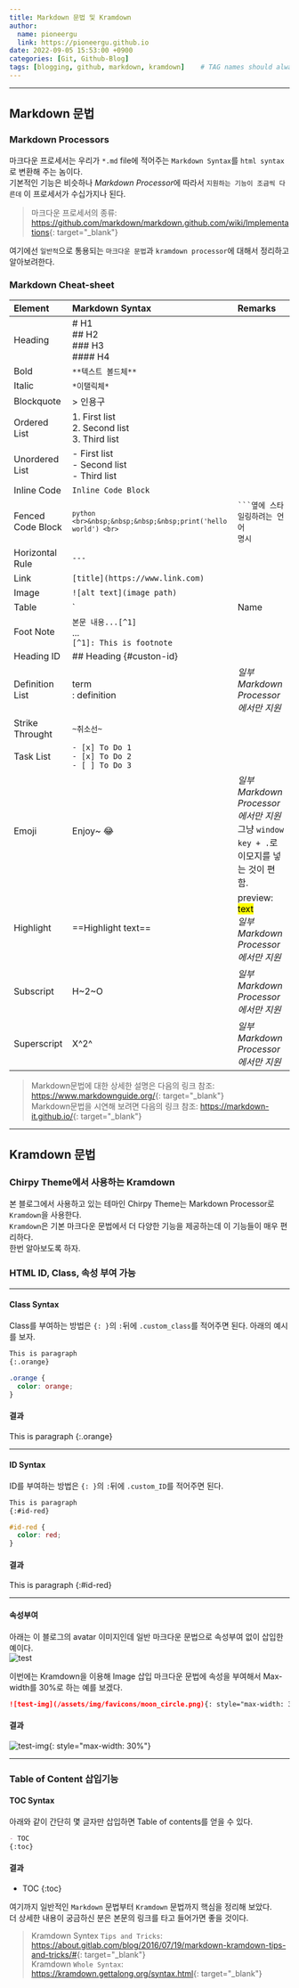 ```yaml
---
title: Markdown 문법 및 Kramdown
author:
  name: pioneergu
  link: https://pioneergu.github.io
date: 2022-09-05 15:53:00 +0900
categories: [Git, Github-Blog]
tags: [blogging, github, markdown, kramdown]    # TAG names should always be lowercase
---
```


---
## **Markdown 문법**

### **Markdown Processors**
마크다운 프로세서는 우리가 `*.md` file에 적어주는 `Markdown Syntax`를 `html syntax`로 변환해 주는 놈이다.  
기본적인 기능은 비슷하나 *Markdown Processor*에 따라서 `지원하는 기능이 조금씩 다른데` 이 프로세서가 수십가지나 된다.  
> 마크다운 프로세서의 종류: <https://github.com/markdown/markdown.github.com/wiki/Implementations>{: target="_blank"}

여기에선 `일반적`으로 통용되는 `마크다운 문법`과 `kramdown processor`에 대해서 정리하고 알아보려한다.  

### **Markdown Cheat-sheet**

| Element | Markdown Syntax | Remarks|
| :--- | :--- | :--- |
| Heading | # H1 <br> ## H2 <br> ### H3 <br> #### H4 | |
| Bold | `**텍스트 볼드체**` | |
| Italic | `*이탤릭체*` | |
| Blockquote | > 인용구 | |
| Ordered List | 1. First list <br> 2. Second list <br> 3. Third list | |
| Unordered List | - First list <br> - Second list <br> - Third list | |
| Inline Code | ``Inline Code Block`` | |
| Fenced Code Block | <code>```python <br>&nbsp;&nbsp;&nbsp;&nbsp;print('hello world') <br>``` </code>| <code>```옆에 스타일링하려는 언어 명시</code>|
| Horizontal Rule | `---` | |
| Link | `[title](https://www.link.com)` | |
| Image | `![alt text](image path)` | |
| Table | `| Name | Description |`<br> `| --- | --- |` <br>`| Name1 | Description1 |`<br>`| Name2 | Description2 |` | `---` 대쉬는 3개 이상이면 된다. <br> `:---` 좌측정렬 <br> `---:` 우측정렬<br> `:---:` 가운데정렬<br> 테이블내 줄바꿈은 `<br>`태그사용|
| Foot Note | `본문 내용...[^1]` <br> ... <br> `[^1]: This is footnote` | |
| Heading ID | ## Heading {#custon-id} | |
| Definition List | term <br> : definition | *일부 Markdown Processor에서만 지원* |
| Strike Throught | `~취소선~` | |
| Task List | `- [x] To Do 1` <br> `- [x] To Do 2` <br> `- [ ] To Do 3` | |
| Emoji | Enjoy~ :joy: | *일부 Markdown Processor에서만 지원*<br> 그냥 `window key + .`로 <br>이모지를 넣는 것이 편함. |
| Highlight | ==Highlight text== | preview: <mark>text</mark> <br> *일부 Markdown Processor에서만 지원*|
| Subscript | H~2~O | *일부 Markdown Processor에서만 지원* |
| Superscript | X^2^ | *일부 Markdown Processor에서만 지원* |

> Markdown문법에 대한 상세한 설명은 다음의 링크 참조: <https://www.markdownguide.org/>{: target="_blank"}  
> Markdown문법을 시연해 보려면 다음의 링크 참조: <https://markdown-it.github.io/>{: target="_blank"}

---
## **Kramdown 문법**
### **Chirpy Theme에서 사용하는 Kramdown**
본 블로그에서 사용하고 있는 테마인 Chirpy Theme는 Markdown Processor로 `Kramdown`을 사용한다.  
`Kramdown`은 기본 마크다운 문법에서 더 다양한 기능을 제공하는데 이 기능들이 매우 편리하다.  
한번 알아보도록 하자.

### **HTML ID, Class, 속성 부여 가능**
---
#### **Class Syntax**
Class를 부여하는 방법은 `{: }`의 `:`뒤에 `.custom_class`를 적어주면 된다.
아래의 예시를 보자.  
```markdown
This is paragraph
{:.orange}
```

```css
.orange {
  color: orange;
}
```

#### 결과

This is paragraph
{:.orange}

---
#### **ID Syntax**
ID를 부여하는 방법은 `{: }`의 `:`뒤에 `.custom_ID`를 적어주면 된다.
```markdown
This is paragraph
{:#id-red}
```

```css
#id-red {
  color: red;
}
```

#### 결과

This is paragraph
{:#id-red}

---
#### **속성부여**
아래는 이 블로그의 avatar 이미지인데 일반 마크다운 문법으로 속성부여 없이 삽입한 예이다.  
![test](/assets/img/favicons/moon_circle.png)

이번에는 Kramdown을 이용해 Image 삽입 마크다운 문법에 속성을 부여해서 Max-width를 30%로 하는 예를 보겠다.  
```markdown
![test-img](/assets/img/favicons/moon_circle.png){: style="max-width: 30%"}
```
#### 결과
![test-img](/assets/img/favicons/moon_circle.png){: style="max-width: 30%"}

---
### **Table of Content 삽입기능**
#### **TOC Syntax**
아래와 같이 간단히 몇 글자만 삽입하면 Table of contents를 얻을 수 있다.

```markdown
- TOC
{:toc}
```

#### 결과
- TOC
{:toc}

여기까지 일반적인 `Markdown` 문법부터 `Kramdown` 문법까지 핵심을 정리해 보았다.  
더 상세한 내용이 궁금하신 분은 본문의 링크를 타고 들어가면 좋을 것이다.

> Kramdown Syntex `Tips and Tricks`: <https://about.gitlab.com/blog/2016/07/19/markdown-kramdown-tips-and-tricks/#>{: target="_blank"}  
> Kramdown `Whole Syntax`: <https://kramdown.gettalong.org/syntax.html>{: target="_blank"}